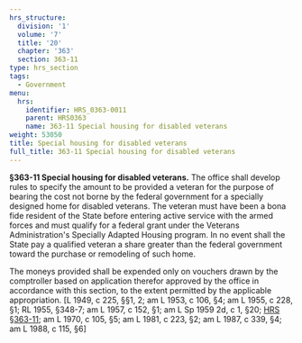 ```yaml
---
hrs_structure:
  division: '1'
  volume: '7'
  title: '20'
  chapter: '363'
  section: 363-11
type: hrs_section
tags:
  - Government
menu:
  hrs:
    identifier: HRS_0363-0011
    parent: HRS0363
    name: 363-11 Special housing for disabled veterans
weight: 53050
title: Special housing for disabled veterans
full_title: 363-11 Special housing for disabled veterans
---
```

**§363-11 Special housing for disabled veterans.** The office shall develop rules to specify the amount to be provided a veteran for the purpose of bearing the cost not borne by the federal government for a specially designed home for disabled veterans. The veteran must have been a bona fide resident of the State before entering active service with the armed forces and must qualify for a federal grant under the Veterans Administration's Specially Adapted Housing program. In no event shall the State pay a qualified veteran a share greater than the federal government toward the purchase or remodeling of such home.

The moneys provided shall be expended only on vouchers drawn by the comptroller based on application therefor approved by the office in accordance with this section, to the extent permitted by the applicable appropriation. [L 1949, c 225, §§1, 2; am L 1953, c 106, §4; am L 1955, c 228, §1; RL 1955, §348-7; am L 1957, c 152, §1; am L Sp 1959 2d, c 1, §20; [HRS §363-11](/title-20/chapter-363/section-363-11/); am L 1970, c 105, §5; am L 1981, c 223, §2; am L 1987, c 339, §4; am L 1988, c 115, §6]